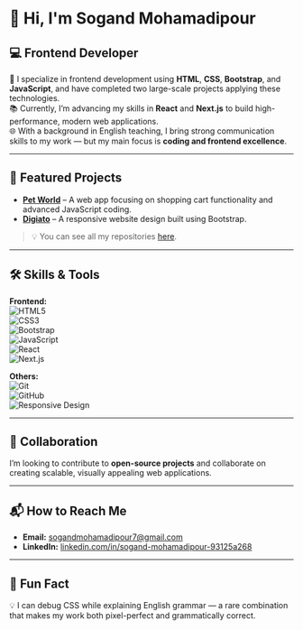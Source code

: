# 👋 Hi, I'm Sogand Mohamadipour

## 💻 Frontend Developer

🎯 I specialize in frontend development using **HTML**, **CSS**, **Bootstrap**, and **JavaScript**, and have completed two large-scale projects applying these technologies.  
📚 Currently, I’m advancing my skills in **React** and **Next.js** to build high-performance, modern web applications.  
🌐 With a background in English teaching, I bring strong communication skills to my work — but my main focus is **coding and frontend excellence**.

---

## 📂 Featured Projects

- **[Pet World](https://github.com/Sogand-mohamadiPour/pet-world)** – A web app focusing on shopping cart functionality and advanced JavaScript coding.  
- **[Digiato](https://github.com/Sogand-mohamadiPour/digito)** – A responsive website design built using Bootstrap.  

> 💡 You can see all my repositories [here](https://github.com/Sogand-mohamadiPour?tab=repositories).

---

## 🛠 Skills & Tools

**Frontend:**  
![HTML5](https://img.shields.io/badge/HTML5-E34F26?style=for-the-badge&logo=html5&logoColor=white)  
![CSS3](https://img.shields.io/badge/CSS3-1572B6?style=for-the-badge&logo=css3&logoColor=white)  
![Bootstrap](https://img.shields.io/badge/Bootstrap-563D7C?style=for-the-badge&logo=bootstrap&logoColor=white)  
![JavaScript](https://img.shields.io/badge/JavaScript-F7DF1E?style=for-the-badge&logo=javascript&logoColor=black)  
![React](https://img.shields.io/badge/React-20232A?style=for-the-badge&logo=react&logoColor=61DAFB)  
![Next.js](https://img.shields.io/badge/Next.js-000000?style=for-the-badge&logo=nextdotjs&logoColor=white)  

**Others:**  
![Git](https://img.shields.io/badge/Git-F05032?style=for-the-badge&logo=git&logoColor=white)  
![GitHub](https://img.shields.io/badge/GitHub-181717?style=for-the-badge&logo=github&logoColor=white)  
![Responsive Design](https://img.shields.io/badge/Responsive%20Design-0088CC?style=for-the-badge&logo=responsiveness&logoColor=white)  

---

## 🤝 Collaboration

I’m looking to contribute to **open-source projects** and collaborate on creating scalable, visually appealing web applications.

---

## 📬 How to Reach Me

- **Email:** [sogandmohamadipour7@gmail.com](mailto:sogandmohamadipour7@gmail.com)  
- **LinkedIn:** [linkedin.com/in/sogand-mohamadipour-93125a268](https://www.linkedin.com/in/sogand-mohamadipour-93125a268)  

---

## 🌟 Fun Fact

💡 I can debug CSS while explaining English grammar — a rare combination that makes my work both pixel-perfect and grammatically correct.

